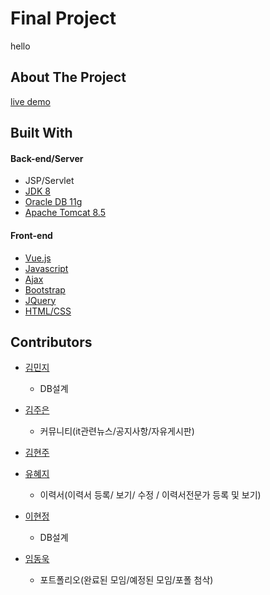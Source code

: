 # Final Project
hello


## About The Project

[live demo]()

## Built With
<h4>Back-end/Server</h4>

* JSP/Servlet
* [JDK 8](https://www.oracle.com/java/technologies/javase/javase-jdk8-downloads.html)
* [Oracle DB 11g](https://www.oracle.com/database/technologies/112010-win64soft.html)
* [Apache Tomcat 8.5](https://tomcat.apache.org/download-80.cgi)

<h4>Front-end</h4>

* [Vue.js](https://vuejs.org/)
* [Javascript](https://developer.mozilla.org/en-US/docs/Web/JavaScript)
* [Ajax](https://api.jquery.com/jquery.ajax/)
* [Bootstrap](https://getbootstrap.com)
* [JQuery](https://jquery.com)
* [HTML/CSS](https://developer.mozilla.org/en-US/docs/Web/HTML)




## Contributors

* [김민지]()
	* DB설계

* [김주은](https://github.com/you4ranghe)
	* 커뮤니티(it관련뉴스/공지사항/자유게시판)
  

* [김현주]()
	
* [유혜지](https://github.com/hyejiYoo)
  * 이력서(이력서 등록/ 보기/ 수정 / 이력서전문가 등록 및 보기)
* [이현정](https://github.com/hjleee93)
  * DB설계

* [임동욱](https://github.com/DK2554)
	* 포트폴리오(완료된 모임/예정된 모임/포폴 첨삭)
